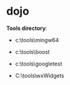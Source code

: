 # dojo

**Tools directory**:

* c:\tools\mingw64

* c:\tools\boost

* c:\tools\googletest

* C:\tools\wxWidgets

